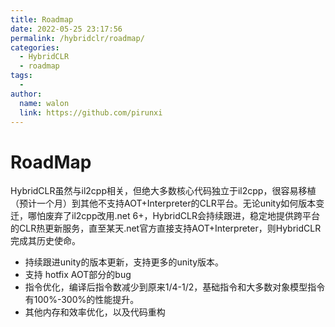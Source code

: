 ```yaml
---
title: Roadmap
date: 2022-05-25 23:17:56
permalink: /hybridclr/roadmap/
categories:
  - HybridCLR
  - roadmap
tags:
  - 
author: 
  name: walon
  link: https://github.com/pirunxi
---
```


# RoadMap

HybridCLR虽然与il2cpp相关，但绝大多数核心代码独立于il2cpp，很容易移植（预计一个月）到其他不支持AOT+Interpreter的CLR平台。无论unity如何版本变迁，哪怕废弃了il2cpp改用.net 6+，HybridCLR会持续跟进，稳定地提供跨平台的CLR热更新服务，直至某天.net官方直接支持AOT+Interpreter，则HybridCLR完成其历史使命。

- 持续跟进unity的版本更新，支持更多的unity版本。
- 支持 hotfix AOT部分的bug
- 指令优化，编译后指令数减少到原来1/4-1/2，基础指令和大多数对象模型指令有100%-300%的性能提升。
- 其他内存和效率优化，以及代码重构
